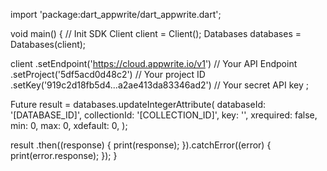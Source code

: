 import 'package:dart_appwrite/dart_appwrite.dart';

void main() { // Init SDK
  Client client = Client();
  Databases databases = Databases(client);

  client
    .setEndpoint('https://cloud.appwrite.io/v1') // Your API Endpoint
    .setProject('5df5acd0d48c2') // Your project ID
    .setKey('919c2d18fb5d4...a2ae413da83346ad2') // Your secret API key
  ;

  Future result = databases.updateIntegerAttribute(
    databaseId: '[DATABASE_ID]',
    collectionId: '[COLLECTION_ID]',
    key: '',
    xrequired: false,
    min: 0,
    max: 0,
    xdefault: 0,
  );

  result
    .then((response) {
      print(response);
    }).catchError((error) {
      print(error.response);
  });
}